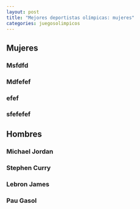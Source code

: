 ```yaml
---
layout: post
title: "Mejores deportistas olímpicas: mujeres"
categories: juegosolimpicos
---
```


## Mujeres ##

### Msfdfd

### Mdfefef

### efef

### sfefefef


## Hombres ##

### Michael Jordan

### Stephen Curry

### Lebron James

### Pau Gasol
